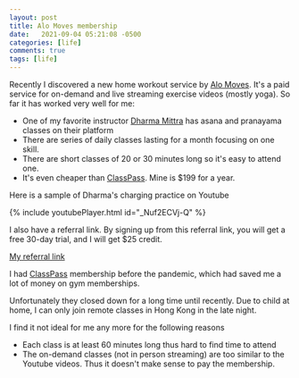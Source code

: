 ```yaml
---
layout: post
title: Alo Moves membership
date:   2021-09-04 05:21:08 -0500
categories: [life]
comments: true
tags: [life]
---
```


Recently I discovered a new home workout service by [Alo Moves](https://www.alomoves.com/).
It's a paid service for on-demand and live streaming exercise videos
(mostly yoga). So far it has worked very well for me:

- One of my favorite instructor [Dharma Mittra](https://www.dharmayogacenter.com/)
  has asana and pranayama classes on their platform
- There are series of daily classes lasting for a month focusing on one skill.
- There are short classes of 20 or 30 minutes long so it's easy to attend one.
- It's even cheaper than [ClassPass](https://classpass.com/). Mine is $199 for
  a year.

Here is a sample of Dharma's charging practice on Youtube

{% include youtubePlayer.html id="_Nuf2ECVj-Q" %}

I also have a referral link.
By signing up from this referral link, you will get a free 30-day trial, and I
will get $25 credit.

[My referral link](https://www.talkable.com/x/sXDS37)


I had [ClassPass](https://classpass.com/) membership before the pandemic,
which had saved me a lot of money on gym memberships.

Unfortunately
they closed down for a long time until recently.
Due to child at home, I can only join remote classes in Hong Kong in the
late night.

I find it not ideal for me any more for the following reasons

- Each class is at least 60 minutes long thus hard to find time to attend
- The on-demand classes (not in person streaming) are too similar to the
  Youtube videos. Thus it doesn't make sense to pay the membership.




